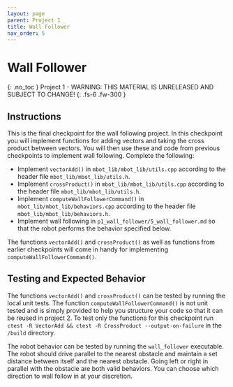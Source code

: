 ```yaml
---
layout: page
parent: Project 1
title: Wall Follower
nav_order: 5
---
```


# Wall Follower
{: .no_toc }
Project 1 - WARNING: THIS MATERIAL IS UNRELEASED AND SUBJECT TO CHANGE!
{: .fs-6 .fw-300 }

## Instructions

This is the final checkpoint for the wall following project. In this checkpoint you will implement functions for adding vectors and taking the cross product between vectors. You will then use these and code from previous checkpoints to implement wall following. Complete the following:

- Implement ```vectorAdd()``` in ```mbot_lib/mbot_lib/utils.cpp``` according to the header file ```mbot_lib/mbot_lib/utils.h```.
- Implement ```crossProduct()``` in ```mbot_lib/mbot_lib/utils.cpp``` according to the header file ```mbot_lib/mbot_lib/utils.h```.
- Implement ```computeWallFollowerCommand()``` in ```mbot_lib/mbot_lib/behaviors.cpp``` according to the header file ```mbot_lib/mbot_lib/behaviors.h```.
- Implement wall following in ```p1_wall_follower/5_wall_follower.md``` so that the robot performs the behavior specified below.

The functions ```vectorAdd()``` and ```crossProduct()``` as well as functions from earlier checkpoints will come in handy for implementing ```computeWallFollowerCommand()```.

## Testing and Expected Behavior

The functions ```vectorAdd()``` and ```crossProduct()``` can be tested by running the local unit tests. The function ```computeWallFollowerCommand()``` is not unit tested and is simply provided to help you structure your code so that it can be reused in project 2. To test only the functions for this checkpoint run ```ctest -R VectorAdd && ctest -R CrossProduct --output-on-failure``` in the ```/build``` directory.

The robot behavior can be tested by running the ```wall_follower``` executable. The robot should drive parallel to the nearest obstacle and maintain a set distance between itself and the nearest obstacle. Going left or right in parallel with the obstacle are both valid behaviors. You can choose which direction to wall follow in at your discretion. 
